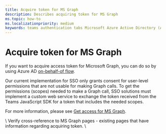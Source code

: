 ```yaml
---
title: Acquire token for MS Graph
description: Describes acquiring token for MS Graph
ms.topic: how-to
ms.localizationpriority: medium
keywords: teams authentication tabs Microsoft Azure Active Directory (Azure AD) Graph API
---
```

# Acquire token for MS Graph

If you want to acquire access token for Microsoft Graph, you can do so by using Azure AD [on-behalf-of flow](/azure/active-directory/develop/v1-oauth2-on-behalf-of-flow).

Our current implementation for SSO only grants consent for user-level permissions that are not usable for making Graph calls. To get the permissions (scopes) needed to make a Graph call, SSO solutions must implement a custom web service to exchange the token received from the Teams JavaScript SDK for a token that includes the needed scopes.

For more information, please see [Get access for MS Graph](/graph/auth-v2-user).

\ Verify cross-reference to MS Graph pages - existing pages that have information regarding acquiring token. \
